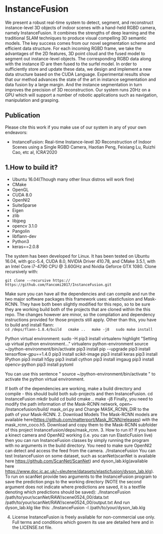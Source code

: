 # InstanceFusion

We present a robust real-time system to detect, segment, and reconstruct instance-level 3D objects of indoor scenes with a hand-held RGBD camera, namely InstanceFusion. It combines the strengths of deep learning and the traditional SLAM techniques to produce visual compelling 3D semantic models. The key success comes from our novel segmentation scheme and efficient data structure. For each incoming RGBD frame, we take the advantages of the 2D features, 3D point cloud and the fused model to segment out instance-level objects. The corresponding RGBD data along with the instance ID are then fused to the surfel model. In order to sufficiently store and update these data, we design and implement a new data structure based on the CUDA Language. Experimental results show that our method advances the state of the art in instance segmentation and data fusion by a large margin. And the instance segmentation in turn improves the precision of 3D reconstruction. Our system runs 20Hz on a GPU which will support a number of robotic applications such as navigation, manipulation and grasping.  
## Publication  
Please cite this work if you make use of our system in any of your own endeavors:
* InstanceFusion: Real-time Instance-level 3D Reconstruction of Indoor Scenes using a Single RGBD Camera, Haotian Peng, Feixiang Lu, Ruizhi Cao, etc al, ICRA’2020
## 1.How to build it?  
* Ubuntu 16.04(Though many other linux distros will work fine)  
* CMake  
* OpenGL  
* CUDA 8.0  
*  OpenNI2  
*  SuiteSparse  
*  Eigen  
*  zlib  
*  libjpeg  
*  opencv 3.1.0  
*  Pangolin  
*  libflann-dev  
*  Python3  
*  keras==2.0.8  
  
The system has been developed for Linux. It has been tested on Ubuntu 16.04, with gcc-5.4, CUDA 8.0, NVIDIA Driver 410.78, and CMake 3.5.1, with an Intel Core i7-4790 CPU @ 3.60GHz and Nvidia Geforce GTX 1080. Clone recursively with:  
  
  `git clone --recursive https:// https://github.com/Fancomi2017/InstanceFusion.git`  
    
Make sure you can have all the dependencies and can compile and run the two major software packages this framework uses: elasticfusion and Mask-RCNN. They have both been slightly modified for this repo, so to be sure they are working build both of the projects that are cloned within the this repo. The changes however are minor, so the compilation and dependency instructions provided for those projects still apply.
Other than this, you have to build and install flann:  
`cd /deps/flann-1.8.4/build  
cmake ..  
make -j8  
sudo make install`  

Python virtual environment:
    sudo -H pip3 install virtualenv
highlight "Setting up virtual python environment..."
virtualenv python-environment
source ~/python-environment/bin/activate
pip3 install pip --upgrade
pip3 install tensorflow-gpu==1.4.0
pip3 install scikit-image
pip3 install keras
pip3 install IPython
pip3 install h5py
pip3 install cython
pip3 install imgaug
pip3 install opencv-python
pip3 install pytoml

You can use this sentence " source ~/python-environment/bin/activate " to activate the python virtual environment.

If both of the dependencies are working, make a build directory and compile - this should build both sub-projects and then InstanceFusion.
cd InstanceFusion
mkdir build
cd build
cmake ..
make -j8
Finally, you need to modify the path information of the Mask-RCNN network, open~ /Instancefusion/build/ mask_ori.py and Change MASK_RCNN_DIR to the path of your Mask-RCNN.
2.	Download Models
The Mask-RCNN models are available here(https://github.com/matterport/Mask_RCNN/releases) with the mask_rcnn_coco.h5. Download and copy them to the Mask-RCNN subfolder of this project Instancefusion/deps/mask_rcnn.
3.	How to run it?
If you have a kinect camera and OpenNI2 working (i.e. you can run ElasticFusion live) then you can run InstanceFusion classes by simply running the program with no arguments in the build directory. You need to make sure OpenNI2 can detect and access the feed from the camera.
./InstanceFusion
You can test InstanceFusion on some dataset, such as scanNet(scanNet is available here https://github.com/ScanNet/ScanNet) and dyson_lab.klg(available here https://www.doc.ic.ac.uk/~sleutene/datasets/elasticfusion/dyson_lab.klg). To run on scanNet provide two arguments to the InstanceFusion program to save the prediction pngs to the working directory (NOTE the second argument does not indicate where predictions are saved, it is a textfile denoting which predictions should be saved):
./InstanceFusion /path/to/your/scanNet/RAW/scene0524_00/data.txt /path/to/your/scanNet/RAW/scene0524_00/output.txt
And run dyson_lab.klg like this:
./InstanceFusion -l /path/to/your/dyson_lab.klg

4.	License
InstanceFusion is freely available for non-commercial use only. Full terms and conditions which govern its use are detailed here and in the LICENSE.txt file.
